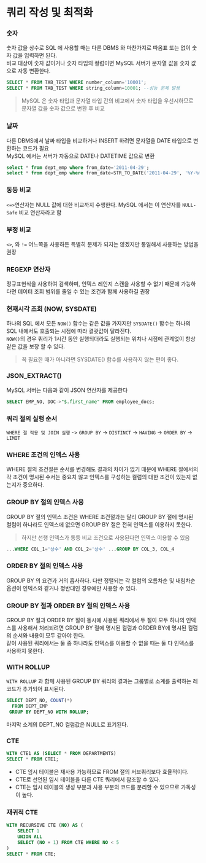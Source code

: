 # 쿼리 작성 및 최적화

### 숫자
숫자 값을 상수로 SQL 에 사용할 때는 다른 DBMS 와 마찬가지로 따옴표 또는 없이 숫자 값을 입력하면 된다.  
비교 대상이 숫자 값이거나 숫자 타입의 컬럼이면 MySQL 서버가 문자열 값을 숫자 값으로 자동 변환한다.
```sql
SELECT * FROM TAB_TEST WHERE number_column='10001'; 
SELECT * FROM TAB_TEST WHERE string_column=10001; --성능 문제 발생
```
> MySQL 은 숫자 타입과 문자열 타입 간의 비교에서 숫자 타입을 우선시하므로 문자열 값을 숫자 값으로 변환 후 비교


### 날짜
다른 DBMS에서 날짜 타입을 비교하거나 INSERT 하려면 문자열을 DATE 타입으로 변환하는 코드가 필요  
MySQL 에서는 서버가 자동으로 DATE나 DATETIME 값으로 변환
```sql
select * from dept_emp where from_date='2011-04-29';
select * from dept_emp where from_date=STR_TO_DATE('2011-04-29', '%Y-%m-%d');
```

### 동등 비교
`<=>`연산자는 NULL 값에 대한 비교까지 수행한다. MySQL 에서는 이 연산자를 `NULL-Safe` 비교 연산자라고 함

### 부정 비교
`<>`, 와 `!=` 어느쪽을 사용하든 특별히 문제가 되지는 않겠지만 통일해서 사용하는 방법을 권장

### REGEXP 연산자
정규표현식을 사용하여 검색하며, 인덱스 레인지 스캔을 사용할 수 없기 때문에 가능하다면 데이터 조회 범위를 줄일 수 있는 조건과 함께 사용하길 권장

### 현재시각 조회 (NOW, SYSDATE)
하나의 SQL 에서 모든 `NOW()` 함수는 같은 값을 가지지만 `SYSDATE()` 함수는 하나의 SQL 내에서도 호출되는 시점에 따라 결괏값이 달라진다.  
`NOW()`의 경우 쿼리가 1시간 동안 실행되더라도 실행되는 위치나 시점에 관계없이 항상 같은 값을 보장 할 수 있다.

 > 꼭 필요한 때가 아니라면 SYSDATE() 함수를 사용하지 않는 편이 좋다.

### JSON_EXTRACT()
MySQL 서버는 다음과 같이 JSON 연산자를 제공한다
```sql
SELECT EMP_NO, DOC->"$.first_name" FROM employee_docs;
```

### 쿼리 절의 실행 순서
`WHERE 절 적용 및 JOIN 실행` -> `GROUP BY` -> `DISTINCT` -> `HAVING` -> `ORDER BY` -> `LIMIT`

### WHERE 조건의 인덱스 사용 
WHERE 절의 조건절은 순서를 변경해도 결과의 차이가 없기 때문에 WHERE 절에서의 각 조건이 명시된 수서는 중요치 않고 인덱스를 구성하는 컬럼의 대한 조건이 있는지 없는지가 중요하다.

### GROUP BY 절의 인덱스 사용
GROUP BY 절의 인덱스 조건은 WHERE 조건절과는 달리 GROUP BY 절에 명시된 컬럼이 하나라도 인덱스에 없으면 GROUP BY 절은 전혀 인덱스를 이용하지 못한다.
> 하지만 선행 인덱스가 동등 비교 조건으로 사용된다면 인덱스 이용할 수 있음

```sql
...WHERE COL_1='상수' AND COL_2='상수' ...GROUP BY COL_3, COL_4
```

### ORDER BY 절의 인덱스 사용
GROUP BY 의 요건과 거의 흡사하다. 다만 정렬되는 각 컬럼의 오름차순 및 내림차순 옵션이 인덱스와 같거나 정반대인 경우에만 사용할 수 있다.

### GROUP BY 절과 ORDER BY 절의 인덱스 사용
GROUP BY 절과 ORDER BY 절이 동시에 사용된 쿼리에서 두 절이 모두 하나의 인덱스를 사용해서 처리되려면 GROUP BY 절에 명시된 컬럼과 ORDER BY에 명시된 컬럼의 순서와 내용이 모두 같아야 한다.  
같이 사용된 쿼리에서는 둘 중 하나라도 인덱스를 이용할 수 없을 때는 둘 다 인덱스를 사용하지 못한다.

### WITH ROLLUP
`WITH ROLLUP` 과 함께 사용된 GROUP BY 쿼리의 결과는 그룹별로 소계를 출력하는 레코드가 추가되어 표시된다.

```sql
SELECT DEPT_NO, COUNT(*) 
  FROM DEPT_EMP
 GROUP BY DEPT_NO WITH ROLLUP;
```
마지막 소계의 DEPT_NO 컬럼값은 NULL로 표기된다.

### CTE
```sql
WITH CTE1 AS (SELECT * FROM DEPARTMENTS)
SELECT * FROM CTE1;
```
 - CTE 임시 테이블은 재사용 가능하므로 FROM 절의 서브쿼리보다 효율적이다.
 - CTE로 선언된 임시 테이블을 다른 CTE 쿼리에서 참조할 수 있다.
 - CTE는 임시 테이블의 생성 부분과 사용 부분의 코드를 분리할 수 있으므로 가독성이 높다.

### 재귀적 CTE
```sql
WITH RECURSIVE CTE (NO) AS (
    SELECT 1
    UNION ALL
    SELECT (NO + 1) FROM CTE WHERE NO < 5
)
SELECT * FROM CTE;
```



